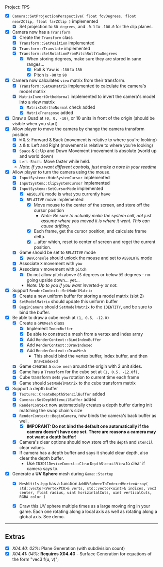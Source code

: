 Project: FPS
- [x] `Camera::SetProjectionPerspective( float fovDegrees, float nearZClip, float farZClip )` implemented
    - [x] Set projection to `60 degrees`, and `-0.1` to `-100.0` for the clip planes.
- [x] Camera now has a `Transform`
    - [x] Create the `Transform` class
    - [x] `Transform::SetPosition` implemented
    - [x] `Transform::Translate` implemented
    - [x] `Transform::SetRotationFromPitchRollYawDegrees`
        - [x] When storing degrees, make sure they are stored in sane ranges...
            - [x] Roll & Yaw is `-180` to `180` 
            - [x] Pitch is `-90` to `90`
- [x] Camera now calculates `view` matrix from their transform.
    - [x] `Transform::GetAsMatrix` implemented to calculate the camera's model matrix
    - [x] `MatrixInvertOrthoNormal` implemented to invert the camera's model into a view matrix
        - [x] `MatrixIsOrthoNormal` check added
        - [x] `MatrixTranspose` added
- [x] Draw a Quad at `(0, 0, -10)`, or 10 units in front of the origin (should be visible when you start)
- [x] Allow player to move the camera by change the camera transform position
   - [x] `W` & `S`: Forward & Back (movement is relative to where you're looking)
   - [x] `A` & `D`: Left and Right (movement is relative to where you're looking)
   - [x] `Space` & `C`: Up and Down Movement (movement is absolute (world up and world down)
   - [x] `Left-Shift`: Move faster while held.
   - *Note:  If you want different controls, just make a note in your readme*
- [x] Allow player to turn the camera using the mouse.
    - [x] `InputSystem::HideSystemCursor` implemented
    - [x] `InputSystem::ClipSystemCursor` implemented
    - [x] `InputSystem::SetCursorMode` implemented
        - [x] `ABSOLUTE` mode is what you currently have
        - [x] `RELATIVE` move implemented
            - [x] Move mouse to the center of the screen, and store off the cursor position
                - *Note:  Be sure to actually make the system call, not just assume where you moved it is where it went.  This can cause drifting.*
            - [x] Each frame, get the cursor position, and calculate frame delta.
            - [x] ...after which, reset to center of screen and reget the current position. 
    - [x] Game should be set to `RELATIVE` mode
        - [x] `DevConsole` should unlock the mouse and set to `ABSOLUTE` mode
    - [x] Associate `X` movement with `yaw`
    - [x] Associate `Y` movement with `pitch`
        - [x] Do not allow pitch above `85` degrees or below `95` degrees - no going upside down... yet...
        - *Note:  Up to you if you want inverted-y or not.*
- [x] Support `RenderContext::SetModelMatrix`
    - [x] Create a new uniform buffer for storing a model matrix (slot 2)
    - [x] `SetModelMatrix` should update this uniform buffer
    - [x] `BeginCamera` should `SetModelMatrix` to the `IDENTITY`, and be sure to bind the buffer.
- [x] Be able to draw a cube mesh at `(1, 0.5, -12.0)`
    - [x] Create a `GPUMesh` class
        - [x] Implement `IndexBuffer`
        - [x] Be able to construct a mesh from a vertex and index array
        - [x] Add `RenderContext::BindIndexBuffer`
        - [x] Add `RenderContext::DrawIndexed`
        - [x] Add `RenderContext::DrawMesh`
            - This should bind the vertex buffer, index buffer, and then `DrawIndexed`
    - [x] Game creates a `cube mesh` around the origin with 2 unit sides. 
    - [x] Game has a `Transform` for the cube set at `(1, 0.5, -12.0f)`, 
    - [x] Cube transform sets `yaw` rotation to current time each frame
    - [x] Game should `SetModelMatrix` to the cube transform matrix
- [x] Support a depth buffer
    - [x] `Texture::CreateDepthStencilBuffer` added
    - [x] `Camera::SetDepthStencilBuffer` added
    - [x] `RenderContext` now automatcially creates a depth buffer during init matching the swap chain's size
    - [x] `RenderContext::BeginCamera`, now binds the camera's back buffer as well.
        - [x] **IMPORANT:  Do not bind the default one automatically if the camera doesn't have one set.  There are reasons a camera may not want a depth buffer!**
    - [x] Camera's clear options should now store off the `depth` and `stencil` clear values.
    - [x] If camera has a depth buffer and says it should clear depth, also clear the depth buffer.
        - Use `ID3D11DeviceConext::ClearDepthStencilView` to clear if camera says to.
- [x] Generate a **UV Sphere** mesh during `Game::Startup`
    - [x] `MeshUtils.hpp` has a function 
          `AddUVSphereToIndexedVertexArray( std::vector<VertexPCU>& verts, std::vector<uint>& indices, vec3 center, float radius, uint horizintalCuts, uint verticalCuts, RGBA color )`
    - [x] Draw this UV sphere multiple times as a large moving ring in your game.  Each one rotating along a local axis as well as rotating along a global axis.  See demo.

   
------

## Extras
- [x] *X04.40: 02%*: Plane Generation (with subdivision count)
- [x] *X04.41: 04%*: **Requires X04.40** - Surface Generation for equations of the form "vec3 f(u, v)";